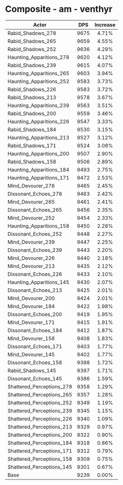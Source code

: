 # Composite - am - venthyr
| Actor | DPS | Increase |
|---|:---:|:---:|
|Rabid_Shadows_278|9675|4.71%|
|Rabid_Shadows_265|9659|4.55%|
|Rabid_Shadows_252|9636|4.29%|
|Haunting_Apparitions_278|9620|4.12%|
|Rabid_Shadows_239|9615|4.07%|
|Haunting_Apparitions_265|9603|3.94%|
|Haunting_Apparitions_252|9583|3.73%|
|Rabid_Shadows_226|9583|3.72%|
|Rabid_Shadows_213|9578|3.67%|
|Haunting_Apparitions_239|9563|3.51%|
|Rabid_Shadows_200|9559|3.46%|
|Haunting_Apparitions_226|9547|3.33%|
|Rabid_Shadows_184|9530|3.15%|
|Haunting_Apparitions_213|9527|3.12%|
|Rabid_Shadows_171|9524|3.08%|
|Haunting_Apparitions_200|9507|2.90%|
|Rabid_Shadows_158|9506|2.89%|
|Haunting_Apparitions_184|9493|2.75%|
|Haunting_Apparitions_171|9472|2.53%|
|Mind_Devourer_278|9465|2.45%|
|Dissonant_Echoes_278|9463|2.42%|
|Mind_Devourer_265|9461|2.41%|
|Dissonant_Echoes_265|9456|2.35%|
|Mind_Devourer_252|9454|2.33%|
|Haunting_Apparitions_158|9450|2.28%|
|Dissonant_Echoes_252|9448|2.27%|
|Mind_Devourer_239|9447|2.25%|
|Dissonant_Echoes_239|9443|2.20%|
|Mind_Devourer_226|9440|2.18%|
|Mind_Devourer_213|9435|2.12%|
|Dissonant_Echoes_226|9433|2.10%|
|Haunting_Apparitions_145|9430|2.07%|
|Dissonant_Echoes_213|9425|2.01%|
|Mind_Devourer_200|9424|2.01%|
|Mind_Devourer_184|9422|1.98%|
|Dissonant_Echoes_200|9419|1.95%|
|Mind_Devourer_171|9415|1.91%|
|Dissonant_Echoes_184|9412|1.87%|
|Mind_Devourer_158|9408|1.83%|
|Dissonant_Echoes_171|9403|1.77%|
|Mind_Devourer_145|9402|1.77%|
|Dissonant_Echoes_158|9398|1.72%|
|Rabid_Shadows_145|9397|1.71%|
|Dissonant_Echoes_145|9386|1.59%|
|Shattered_Perceptions_278|9358|1.29%|
|Shattered_Perceptions_265|9357|1.28%|
|Shattered_Perceptions_252|9349|1.19%|
|Shattered_Perceptions_239|9345|1.15%|
|Shattered_Perceptions_226|9340|1.09%|
|Shattered_Perceptions_213|9329|0.97%|
|Shattered_Perceptions_200|9322|0.90%|
|Shattered_Perceptions_184|9318|0.86%|
|Shattered_Perceptions_171|9312|0.79%|
|Shattered_Perceptions_158|9309|0.75%|
|Shattered_Perceptions_145|9301|0.67%|
|Base|9239|0.00%|
